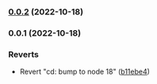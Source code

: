 

### [0.0.2](https://github.com/gurvan-guss/turborepo-nuxt-boilerplate/compare/0.0.1...0.0.2) (2022-10-18)

### 0.0.1 (2022-10-18)


### Reverts

* Revert "cd: bump to node 18" ([b11ebe4](https://github.com/gurvan-guss/turborepo-nuxt-boilerplate/commit/b11ebe469bf62bfa9642da00facb2d9394d3f09e))